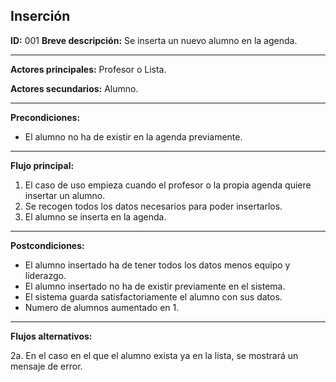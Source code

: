 ## Inserción

**ID:** 001
**Breve descripción:** Se inserta un nuevo alumno en la agenda.

___

**Actores principales:** Profesor o Lista.

**Actores secundarios:** Alumno.
___

**Precondiciones:**

 * El alumno no ha de existir en la agenda previamente.
___

**Flujo principal:**

 1. El caso de uso empieza cuando el profesor o la propia agenda quiere insertar un alumno.
 2. Se recogen todos los datos necesarios para poder insertarlos.
 3. El alumno se inserta en la agenda.
___

**Postcondiciones:**

 * El alumno insertado ha de tener todos los datos menos equipo y liderazgo.
 * El alumno insertado no ha de existir previamente en el sistema.
 * El sistema guarda satisfactoriamente el alumno con sus datos.
 * Numero de alumnos aumentado en 1.
___

**Flujos alternativos:**

 2a. En el caso en el que el alumno exista ya en la lista, se mostrará un mensaje de error.
